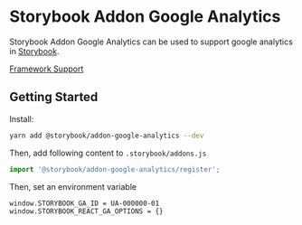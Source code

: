 # Storybook Addon Google Analytics

Storybook Addon Google Analytics can be used to support google analytics in [Storybook](https://storybook.js.org).

[Framework Support](https://github.com/storybookjs/storybook/blob/master/ADDONS_SUPPORT.md)

## Getting Started

Install:

```sh
yarn add @storybook/addon-google-analytics --dev
```

Then, add following content to `.storybook/addons.js`

```js
import '@storybook/addon-google-analytics/register';
```

Then, set an environment variable

```
window.STORYBOOK_GA_ID = UA-000000-01
window.STORYBOOK_REACT_GA_OPTIONS = {}
```
